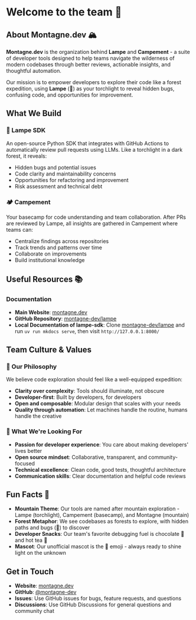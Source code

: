 # Welcome to the team 🙌

## About Montagne.dev 🏔️

**Montagne.dev** is the organization behind **Lampe** and **Campement** - a suite of developer tools designed to help teams navigate the wilderness of modern codebases through better reviews, actionable insights, and thoughtful automation.

Our mission is to empower developers to explore their code like a forest expedition, using **Lampe** (🔦) as your torchlight to reveal hidden bugs, confusing code, and opportunities for improvement.

## What We Build

### 🔦 Lampe SDK
An open-source Python SDK that integrates with GitHub Actions to automatically review pull requests using LLMs. Like a torchlight in a dark forest, it reveals:
- Hidden bugs and potential issues
- Code clarity and maintainability concerns  
- Opportunities for refactoring and improvement
- Risk assessment and technical debt

### 🏕️ Campement
Your basecamp for code understanding and team collaboration. After PRs are reviewed by Lampe, all insights are gathered in Campement where teams can:
- Centralize findings across repositories
- Track trends and patterns over time
- Collaborate on improvements
- Build institutional knowledge

## Useful Resources 📚

### Documentation
- **Main Website**: [montagne.dev](https://montagne.dev)
- **GitHub Repository**: [montagne-dev/lampe](https://github.com/montagne-dev/lampe)
- **Local Documentation of lampe-sdk**: Clone [montagne-dev/lampe](https://github.com/montagne-dev/lampe) and run `uv run mkdocs serve`, then visit `http://127.0.0.1:8000/`

## Team Culture & Values

### 🌲 Our Philosophy
We believe code exploration should feel like a well-equipped expedition:
- **Clarity over complexity**: Tools should illuminate, not obscure
- **Developer-first**: Built by developers, for developers
- **Open and composable**: Modular design that scales with your needs
- **Quality through automation**: Let machines handle the routine, humans handle the creative

### 🎯 What We're Looking For
- **Passion for developer experience**: You care about making developers' lives better
- **Open source mindset**: Collaborative, transparent, and community-focused
- **Technical excellence**: Clean code, good tests, thoughtful architecture
- **Communication skills**: Clear documentation and helpful code reviews

## Fun Facts 🍪

- **Mountain Theme**: Our tools are named after mountain exploration - Lampe (torchlight), Campement (basecamp), and Montagne (mountain)
- **Forest Metaphor**: We see codebases as forests to explore, with hidden paths and bugs (🐛) to discover
- **Developer Snacks**: Our team's favorite debugging fuel is chocolate 🍫 and hot tea 🍵
- **Mascot**: Our unofficial mascot is the 🔦 emoji - always ready to shine light on the unknown

## Get in Touch

- **Website**: [montagne.dev](https://montagne.dev)
- **GitHub**: [@montagne-dev](https://github.com/montagne-dev)
- **Issues**: Use GitHub issues for bugs, feature requests, and questions
- **Discussions**: Use GitHub Discussions for general questions and community chat


